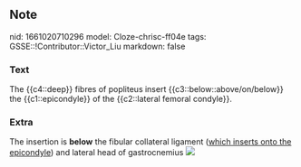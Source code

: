 ## Note
nid: 1661020710296
model: Cloze-chrisc-ff04e
tags: GSSE::!Contributor::Victor_Liu
markdown: false

### Text
The {{c4::deep}} fibres of popliteus insert {{c3::below::above/on/below}} the {{c1::epicondyle}} of the {{c2::lateral femoral condyle}}.

### Extra
<div>The insertion is <b>below</b> the fibular collateral ligament
(<u>which inserts onto the epicondyle</u>) and lateral head of
gastrocnemius <img src= 
"paste-4b665401148eaa83e5ee145a9291d34640e7ab31.jpg"></div>
